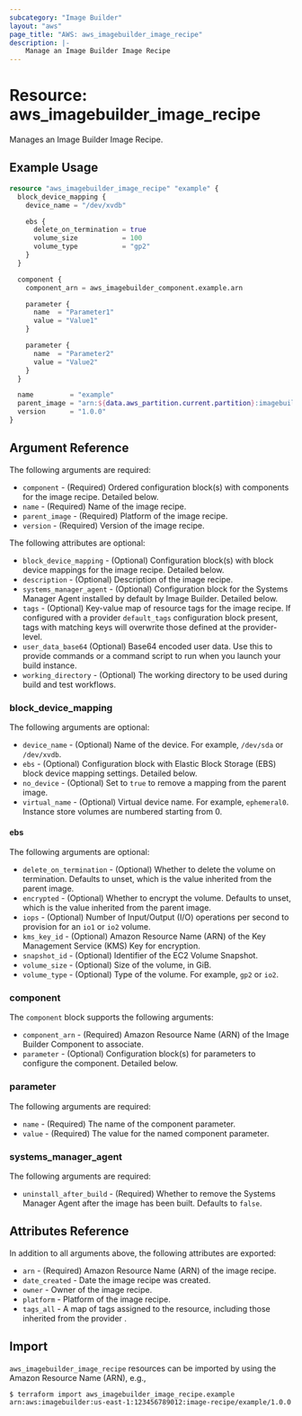 ```yaml
---
subcategory: "Image Builder"
layout: "aws"
page_title: "AWS: aws_imagebuilder_image_recipe"
description: |-
    Manage an Image Builder Image Recipe
---
```


# Resource: aws_imagebuilder_image_recipe

Manages an Image Builder Image Recipe.

## Example Usage

```terraform
resource "aws_imagebuilder_image_recipe" "example" {
  block_device_mapping {
    device_name = "/dev/xvdb"

    ebs {
      delete_on_termination = true
      volume_size           = 100
      volume_type           = "gp2"
    }
  }

  component {
    component_arn = aws_imagebuilder_component.example.arn

    parameter {
      name  = "Parameter1"
      value = "Value1"
    }

    parameter {
      name  = "Parameter2"
      value = "Value2"
    }
  }

  name         = "example"
  parent_image = "arn:${data.aws_partition.current.partition}:imagebuilder:${data.aws_region.current.name}:aws:image/amazon-linux-2-x86/x.x.x"
  version      = "1.0.0"
}
```

## Argument Reference

The following arguments are required:

* `component` - (Required) Ordered configuration block(s) with components for the image recipe. Detailed below.
* `name` - (Required) Name of the image recipe.
* `parent_image` - (Required) Platform of the image recipe.
* `version` - (Required) Version of the image recipe.

The following attributes are optional:

* `block_device_mapping` - (Optional) Configuration block(s) with block device mappings for the image recipe. Detailed below.
* `description` - (Optional) Description of the image recipe.
* `systems_manager_agent` - (Optional) Configuration block for the Systems Manager Agent installed by default by Image Builder. Detailed below.
* `tags` - (Optional) Key-value map of resource tags for the image recipe. If configured with a provider `default_tags` configuration block present, tags with matching keys will overwrite those defined at the provider-level.
* `user_data_base64` (Optional) Base64 encoded user data. Use this to provide commands or a command script to run when you launch your build instance.
* `working_directory` - (Optional) The working directory to be used during build and test workflows.

### block_device_mapping

The following arguments are optional:

* `device_name` - (Optional) Name of the device. For example, `/dev/sda` or `/dev/xvdb`.
* `ebs` - (Optional) Configuration block with Elastic Block Storage (EBS) block device mapping settings. Detailed below.
* `no_device` - (Optional) Set to `true` to remove a mapping from the parent image.
* `virtual_name` - (Optional) Virtual device name. For example, `ephemeral0`. Instance store volumes are numbered starting from 0.

#### ebs

The following arguments are optional:

* `delete_on_termination` - (Optional) Whether to delete the volume on termination. Defaults to unset, which is the value inherited from the parent image.
* `encrypted` - (Optional) Whether to encrypt the volume. Defaults to unset, which is the value inherited from the parent image.
* `iops` - (Optional) Number of Input/Output (I/O) operations per second to provision for an `io1` or `io2` volume.
* `kms_key_id` - (Optional) Amazon Resource Name (ARN) of the Key Management Service (KMS) Key for encryption.
* `snapshot_id` - (Optional) Identifier of the EC2 Volume Snapshot.
* `volume_size` - (Optional) Size of the volume, in GiB.
* `volume_type` - (Optional) Type of the volume. For example, `gp2` or `io2`.

### component

The `component` block supports the following arguments:

* `component_arn` - (Required) Amazon Resource Name (ARN) of the Image Builder Component to associate.
* `parameter` - (Optional) Configuration block(s) for parameters to configure the component. Detailed below.

### parameter

The following arguments are required:

* `name` - (Required) The name of the component parameter.
* `value` - (Required) The value for the named component parameter.

### systems_manager_agent

The following arguments are required:

* `uninstall_after_build` - (Required) Whether to remove the Systems Manager Agent after the image has been built. Defaults to `false`.

## Attributes Reference

In addition to all arguments above, the following attributes are exported:

* `arn` - (Required) Amazon Resource Name (ARN) of the image recipe.
* `date_created` - Date the image recipe was created.
* `owner` - Owner of the image recipe.
* `platform` - Platform of the image recipe.
* `tags_all` - A map of tags assigned to the resource, including those inherited from the provider .

## Import

`aws_imagebuilder_image_recipe` resources can be imported by using the Amazon Resource Name (ARN), e.g.,

```
$ terraform import aws_imagebuilder_image_recipe.example arn:aws:imagebuilder:us-east-1:123456789012:image-recipe/example/1.0.0
```
